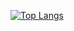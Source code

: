 [![Top Langs](https://github-readme-stats.vercel.app/api/top-langs/?username=bitbyte08)](https://github.com/anuraghazra/github-readme-stats)
<!---
BitByte08/BitByte08 is a ✨ special ✨ repository because its `README.md` (this file) appears on your GitHub profile.
You can click the Preview link to take a look at your changes.
--->
